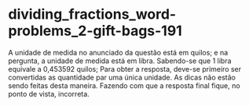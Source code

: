# dividing_fractions_word-problems_2-gift-bags-191
A unidade de medida no anunciado da questão está em quilos; e na pergunta, a unidade de medida está em libra. Sabendo-se que 1 libra equivale a 0,453592 quilos; Para obter a resposta, deve-se primeiro ser convertidas as quantidade par uma única unidade. As dicas não estão sendo feitas desta maneira. Fazendo com que a resposta final fique, no ponto de vista, incorreta.
